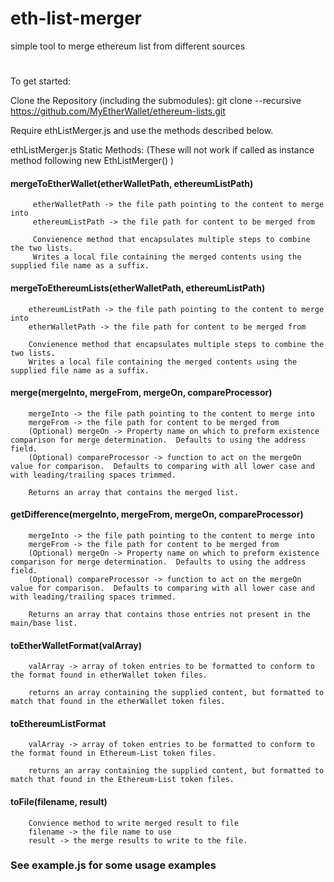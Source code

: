# eth-list-merger
simple tool to merge ethereum list from different sources 

# 

To get started:

Clone the Repository (including the submodules):
    git clone --recursive https://github.com/MyEtherWallet/ethereum-lists.git
    
Require ethListMerger.js and use the methods described below.


ethListMerger.js Static Methods:
(These will not work if called as instance method following new EthListMerger() )

#### mergeToEtherWallet(etherWalletPath, ethereumListPath)
    	 etherWalletPath -> the file path pointing to the content to merge into
    	 ethereumListPath -> the file path for content to be merged from
    	 
    	 Convienence method that encapsulates multiple steps to combine the two lists.
    	 Writes a local file containing the merged contents using the supplied file name as a suffix.  
    
#### mergeToEthereumLists(etherWalletPath, ethereumListPath)
        ethereumListPath -> the file path pointing to the content to merge into
        etherWalletPath -> the file path for content to be merged from
        
        Convienence method that encapsulates multiple steps to combine the two lists.                     	 
        Writes a local file containing the merged contents using the supplied file name as a suffix.  

#### merge(mergeInto, mergeFrom, mergeOn, compareProcessor)
        mergeInto -> the file path pointing to the content to merge into
        mergeFrom -> the file path for content to be merged from
        (Optional) mergeOn -> Property name on which to preform existence comparison for merge determination.  Defaults to using the address field.
        (Optional) compareProcessor -> function to act on the mergeOn value for comparison.  Defaults to comparing with all lower case and with leading/trailing spaces trimmed.
        
        Returns an array that contains the merged list.
                
#### getDifference(mergeInto, mergeFrom, mergeOn, compareProcessor)

        mergeInto -> the file path pointing to the content to merge into
        mergeFrom -> the file path for content to be merged from
        (Optional) mergeOn -> Property name on which to preform existence comparison for merge determination.  Defaults to using the address field.
        (Optional) compareProcessor -> function to act on the mergeOn value for comparison.  Defaults to comparing with all lower case and with leading/trailing spaces trimmed.
        
        Returns an array that contains those entries not present in the main/base list.

#### toEtherWalletFormat(valArray)
        valArray -> array of token entries to be formatted to conform to the format found in etherWallet token files.
        
        returns an array containing the supplied content, but formatted to match that found in the etherWallet token files.
    

#### toEthereumListFormat
        valArray -> array of token entries to be formatted to conform to the format found in Ethereum-List token files.
        
        returns an array containing the supplied content, but formatted to match that found in the Ethereum-List token files.

#### toFile(filename, result)
        Convience method to write merged result to file
        filename -> the file name to use
        result -> the merge results to write to the file.
    

### See example.js for some usage examples
